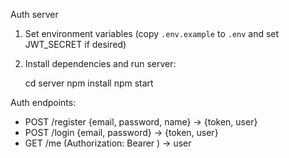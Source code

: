 Auth server

1) Set environment variables (copy `.env.example` to `.env` and set JWT_SECRET if desired)

2) Install dependencies and run server:

	cd server
	npm install
	npm start

Auth endpoints:
- POST /register {email, password, name} -> {token, user}
- POST /login {email, password} -> {token, user}
- GET /me (Authorization: Bearer <token>) -> user

